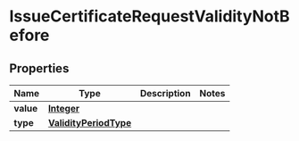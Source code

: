 

# IssueCertificateRequestValidityNotBefore


## Properties

| Name | Type | Description | Notes |
|------------ | ------------- | ------------- | -------------|
|**value** | [**Integer**](Integer.md) |  |  |
|**type** | [**ValidityPeriodType**](ValidityPeriodType.md) |  |  |



